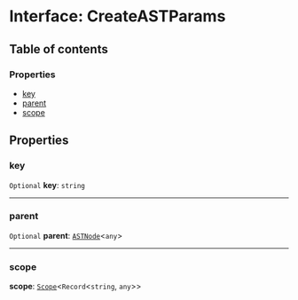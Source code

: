# Interface: CreateASTParams

## Table of contents

### Properties

* [key](/auto-docs/variable-core/interfaces/CreateASTParams.md#key)
* [parent](/auto-docs/variable-core/interfaces/CreateASTParams.md#parent)
* [scope](/auto-docs/variable-core/interfaces/CreateASTParams.md#scope)

## Properties

### key

`Optional` **key**: `string`

***

### parent

`Optional` **parent**: [`ASTNode`](/auto-docs/variable-core/classes/ASTNode.md)<`any`>

***

### scope

**scope**: [`Scope`](/auto-docs/variable-core/classes/Scope.md)<`Record`<`string`, `any`>>
